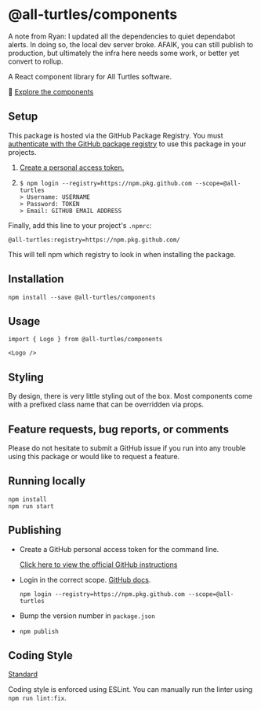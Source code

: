 # @all-turtles/components

A note from Ryan: I updated all the dependencies to quiet dependabot alerts. In doing so, the local dev server broke. AFAIK, you can still publish to production, but ultimately the infra here needs some work, or better yet convert to rollup.

A React component library for All Turtles software.

📖 [Explore the components](https://all-turtles.github.io/components)

## Setup

This package is hosted via the GitHub Package Registry. You must [authenticate with the GitHub package registry](https://help.github.com/en/articles/configuring-npm-for-use-with-github-package-registry#authenticating-to-github-package-registry) to use this package in your projects.

1. [Create a personal access token.](https://help.github.com/en/articles/creating-a-personal-access-token-for-the-command-line)
1.
    ```
    $ npm login --registry=https://npm.pkg.github.com --scope=@all-turtles
    > Username: USERNAME
    > Password: TOKEN
    > Email: GITHUB EMAIL ADDRESS
    ```


Finally, add this line to your project's `.npmrc`:

```@all-turtles:registry=https://npm.pkg.github.com/```

This will tell npm which registry to look in when installing the package.

## Installation

```npm install --save @all-turtles/components```

## Usage

```
import { Logo } from @all-turtles/components

<Logo />
```

## Styling

By design, there is very little styling out of the box. Most components come with a prefixed class name that can be overridden via props.

## Feature requests, bug reports, or comments

Please do not hesitate to submit a GitHub issue if you run into any trouble using this package or would like to request a feature.

## Running locally

```
npm install
npm run start
```

## Publishing

- Create a GitHub personal access token for the command line.

  [Click here to view the official GitHub instructions](https://help.github.com/en/articles/creating-a-personal-access-token-for-the-command-line)

- Login in the correct scope. [GitHub docs](https://help.github.com/en/articles/configuring-npm-for-use-with-github-package-registry#authenticating-to-github-package-registry).

  ```npm login --registry=https://npm.pkg.github.com --scope=@all-turtles```
- Bump the version number in `package.json`
- ```npm publish```

## Coding Style

[Standard](https://standardjs.com/)

Coding style is enforced using ESLint. You can manually run the linter using `npm run lint:fix`.
